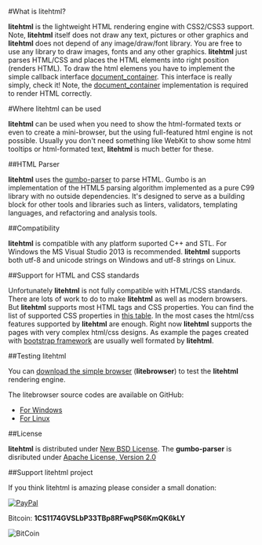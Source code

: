 #What is litehtml?

**litehtml** is the lightweight HTML rendering engine with CSS2/CSS3 support. Note, **litehtml** itself does not draw any text, pictures or other graphics and **litehtml** does not depend of any image/draw/font library. You are free to use any library to draw images, fonts and any other graphics. **litehtml** just parses HTML/CSS and places the HTML elements into right position (renders HTML). To draw the html elemens you have to implement the simple callback interface [document_container](https://github.com/litehtml/litehtml/wiki/document_container). This interface is really simply, check it! Note, the [document_container](https://github.com/litehtml/litehtml/wiki/document_container) implementation is required to render HTML correctly. 

#Where litehtml can be used

**litehtml** can be used when you need to show the html-formated texts or even to create a mini-browser, but the using full-featured html engine is not possible. Usually you don't need something like WebKit to show some html tooltips or html-formated text, **litehtml** is much better for these.

##HTML Parser

**litehtml** uses the [gumbo-parser](https://github.com/google/gumbo-parser) to parse HTML. Gumbo is an implementation of the HTML5 parsing algorithm implemented as a pure C99 library with no outside dependencies. It's designed to serve as a building block for other tools and libraries such as linters, validators, templating languages, and refactoring and analysis tools.

##Compatibility

**litehtml** is compatible with any platform suported C++ and STL. For Windows the MS Visual Studio 2013 is recommended. **litehtml** supports both utf-8 and unicode strings on Windows and utf-8 strings on Linux.

##Support for HTML and CSS standards

Unfortunately **litehtml** is not fully compatible with HTML/CSS standards. There are lots of work to do to make **litehtml** as well as modern browsers. But **litehtml** supports most HTML tags and CSS properties. You can find the list of supported CSS properties in  [this table](https://docs.google.com/spreadsheet/ccc?key=0AvHXl5n24PuhdHdELUdhaUl4OGlncXhDcDJuM1JpMnc&usp=sharing). In the most cases the html/css features supported by **litehtml** are enough. Right now **litehtml** supports the pages with very complex html/css designs. As example the pages created with [bootstrap framework](http://getbootstrap.com/) are usually well formated by **litehtml**.

##Testing litehtml

You can [download the simple browser](http://www.litehtml.com/download.html) (**litebrowser**) to test the **litehtml** rendering engine. 

The litebrowser source codes are available on GitHub:
  * [For Windows](https://github.com/tordex/litebrowser)
  * [For Linux](https://github.com/tordex/litebrowser-linux)

##License

**litehtml** is distributed under [New BSD License](http://opensource.org/licenses/BSD-3-Clause).
The **gumbo-parser** is disributed under [Apache License, Version 2.0](http://www.apache.org/licenses/LICENSE-2.0)

##Support litehtml project

If you think litehtml is amazing please consider a small donation:

[ ![PayPal](https://www.paypalobjects.com/en_US/i/btn/btn_donateCC_LG.gif) ](https://www.paypal.com/cgi-bin/webscr?cmd=_s-xclick&hosted_button_id=UHBQG6EAFCRBA)

Bitcoin: **1CS1174GVSLbP33TBp8RFwqPS6KmQK6kLY**

![BitCoin](https://www.tordex.com/assets/images/litehtml-bitcoin.png)
